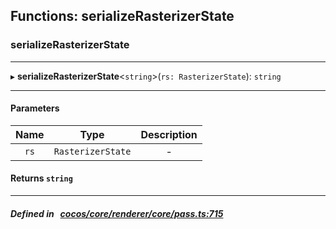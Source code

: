 ## Functions: serializeRasterizerState

### serializeRasterizerState


___
▸ **serializeRasterizerState**<`string`\>(`rs: RasterizerState`): `string`
___


#### Parameters

| Name | Type | Description |
| :------: | :------: | :------: |
| `rs` | `RasterizerState` | - |


#### Returns `string` 
___


##### Defined in &nbsp;   [cocos/core/renderer/core/pass.ts:715](https://github.com/cocos-creator/engine/blob/c7bf6b8a9/cocos/core/renderer/core/pass.ts#L715)&nbsp;
